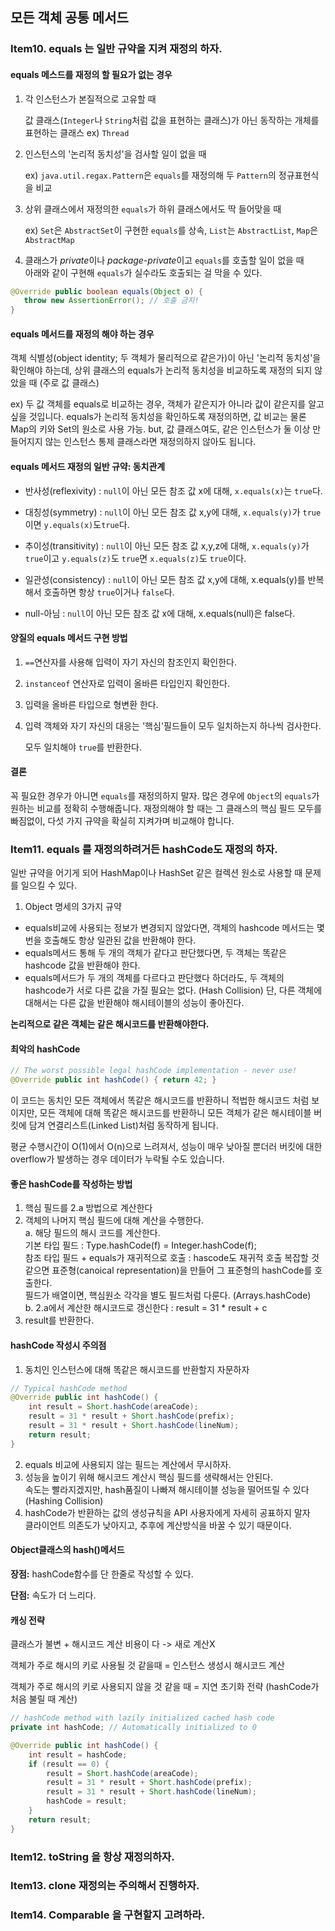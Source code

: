 ## 모든 객체 공통 메서드

### Item10. equals 는 일반 규약을 지켜 재정의 하자.

#### equals 메스드를 재정의 할 필요가 없는 경우
 1. 각 인스턴스가 본질적으로 고유할 때
 
    값 클래스(```Integer```나 ```String```처럼 값을 표현하는 클래스)가 아닌 동작하는 개체를
    표현하는 클래스
    ex) ```Thread```
    
 2. 인스턴스의 '논리적 동치성'을 검사할 일이 없을 때
 
    ex) ```java.util.regax.Pattern```은 ```equals```를 재정의해 
    두 ```Pattern```의 정규표현식을 비교
 
 3. 상위 클래스에서 재정의한 ```equals```가 하위 클래스에서도 딱 들어맞을 때
 
    ex) ```Set```은 ```AbstractSet```이 구현한 ```equals```를 상속,
     ```List```는 ```AbstractList```, ```Map```은 ```AbstractMap```
 
 4. 클래스가 <i>private</i>이나 <i>package-private</i>이고 ```equals```를 호출할 일이 없을 때
 <br/> 아래와 같이 구현해 ```equals```가 실수라도 호출되는 걸 막을 수 있다.
 
 ```java
@Override public boolean equals(Object o) {
	throw new AssertionError(); // 호출 금지!
} 
```

#### equals 메서드를 재정의 해야 하는 경우
객체 식별성(object identity; 두 객체가 물리적으로 같은가)이 아닌 '논리적 동치성'을 확인해야 하는데,
상위 클래스의 equals가 논리적 동치성을 비교하도록 재정의 되지 않았을 때 (주로 값 클래스)

ex) 두 값 객체를 equals로 비교하는 경우, 객체가 같은지가 아니라 값이 같은지를 알고싶을 것입니다.
equals가 논리적 동치성을 확인하도록 재정의하면, 값 비교는 물론 Map의 키와 Set의 원소로 사용 가능.
but, 값 클래스여도, 같은 인스턴스가 둘 이상 만들어지지 않는 인스턴스 통제 클래스라면 재정의하지 않아도 됩니다.

#### equals 메서드 재정의 일반 규약: 동치관계
 - 반사성(reflexivity)
    : ```null```이 아닌 모든 참조 값 x에 대해, ```x.equals(x)```는 ```true```다.
 
 - 대칭성(symmetry)
    : ```null```이 아닌 모든 참조 값 x,y에 대해, ```x.equals(y)```가
     ```true```이면 ```y.equals(x)```도```true```다.
 
 - 추이성(transitivity)
    : ```null```이 아닌 모든 참조 값 x,y,z에 대해, ```x.equals(y)```가 ```true```이고
    ```y.equals(z)```도 ```true```면 ```x.equals(z)```도 ```true```이다.
 
 - 일관성(consistency)
    : ```null```이 아닌 모든 참조 값 x,y에 대해, x.equals(y)를 반복해서 호출하면 항상
    ```true```이거나 ```false```다.
    
 - null-아님
    : ```null```이 아닌 모든 참조 값 x에 대해, x.equals(null)은 false다. 

#### 양질의 equals 메서드 구현 방법
 1. ```==```연산자를 사용해 입력이 자기 자신의 참조인지 확인한다.
 
 2. ```instanceof``` 연산자로 입력이 올바른 타입인지 확인한다.
 
 3. 입력을 올바른 타입으로 형변환 한다.
 
 4. 입력 객체와 자기 자신의 대응는 '핵심'필드들이 모두 일치하는지 하나씩 검사한다.
    
    모두 일치해야 ```true```를 반환한다.
    
#### 결론
꼭 필요한 경우가 아니면 ```equals```를 재정의하지 말자. 많은 경우에 ```Object```의 ```equals```가
 원하는 비교를 정확히 수행해줍니다. 재정의해야 할 때는 그 클래스의 핵심 필드 모두를 빠짐없이,
 다섯 가지 규약을 확실히 지켜가며 비교해야 합니다.   

### Item11. equals 를 재정의하려거든 hashCode도 재정의 하자.
일반 규약을 어기게 되어 HashMap이나 HashSet 같은 컬렉션 원소로 사용할 때 문제를 일으킬 수 있다.
1. Object 명세의 3가지 규약
* equals비교에 사용되는 정보가 변경되지 않았다면, 객체의 hashcode 메서드는 몇번을 호출해도 항상 일관된 값을 반환해야 한다.
* equals메서드 통해 두 개의 객체가 같다고 판단했다면, 두 객체는 똑같은 hashcode 값을 반환해야 한다.
* equals메서드가 두 개의 객체를 다르다고 판단했다 하더라도, 두 객체의 hashcode가 서로 다른 값을 가질 필요는 없다. (Hash Collision)
  단, 다른 객체에 대해서는 다른 값을 반환해야 해시테이블의 성능이 좋아진다.

**논리적으로 같은 객체는 같은 해시코드를 반환해야한다.**

#### 최악의 hashCode
```java
// The worst possible legal hashCode implementation - never use!
@Override public int hashCode() { return 42; }
```
이 코드는 동치인 모든 객체에서 똑같은 해시코드를 반환하니 적법한 해시코드 처럼 보이지만,
모든 객체에 대해 똑같은 해시코드를 반환하니 모든 객체가 같은 해시테이블 버킷에 담겨
 연결리스트(Linked List)처럼 동작하게 됩니다.
 
평균 수행시간이 O(1)에서 O(n)으로 느려져서, 성능이 매우 낮아질 뿐더러
 버킷에 대한 overflow가 발생하는 경우 데이터가 누락될 수도 있습니다.

#### 좋은 hashCode를 작성하는 방법

1. 핵심 필드를 2.a 방법으로 계산한다
2. 객체의 나머지 핵심 필드에 대해 계산을 수행한다.
<br/>a. 해당 필드의 해시 코드를 계산한다.
<br/>기본 타입 필드 : Type.hashCode(f) = Integer.hashCode(f);
<br/>참조 타입 필드 + equals가 재귀적으로 호출 : hascode도 재귀적 호출
복잡할 것 같으면 표준형(canoical representation)을 만들어 그 표준형의 hashCode를 호출한다.
<br/>필드가 배열이면, 핵심원소 각각을 별도 필드처럼 다룬다. (Arrays.hashCode)
<br/>b. 2.a에서 계산한 해시코드로 갱신한다 : result = 31 * result + c
3. result를 반환한다.

#### hashCode 작성시 주의점
1. 동치인 인스턴스에 대해 똑같은 해시코드를 반환할지 자문하자
```java
// Typical hashCode method
@Override public int hashCode() {
    int result = Short.hashCode(areaCode);
    result = 31 * result + Short.hashCode(prefix);
    result = 31 * result + Short.hashCode(lineNum);
    return result;
}
```
2. equals 비교에 사용되지 않는 필드는 계산에서 무시하자.
3. 성능을 높이기 위해 해시코드 계산시 핵심 필드를 생략해서는 안된다.
<br/>속도는 빨라지겠지만, hash품질이 나빠져 해시테이블 성능을 떨어뜨릴 수 있다 (Hashing Collision)
4. hashCode가 반환하는 값의 생성규칙을 API 사용자에게 자세히 공표하지 말자
<br/>클라이언트 의존도가 낮아지고, 추후에 계산방식을 바꿀 수 있기 때문이다.

#### Object클래스의 hash()메서드
**장점:** hashCode함수를 단 한줄로 작성할 수 있다.

**단점:** 속도가 더 느리다.

#### 캐싱 전략
클래스가 불변 + 해시코드 계산 비용이 다 -> 새로 계산X

객체가 주로 해시의 키로 사용될 것 같을때 = 인스턴스 생성시 해시코드 계산

객체가 주로 해시의 키로 사용되지 않을 것 같을 때 = 지연 초기화 전략 (hashCode가 처음 불릴 때 계산)
```java
// hashCode method with lazily initialized cached hash code
private int hashCode; // Automatically initialized to 0

@Override public int hashCode() {
    int result = hashCode;
    if (result == 0) {
        result = Short.hashCode(areaCode);
        result = 31 * result + Short.hashCode(prefix);
        result = 31 * result + Short.hashCode(lineNum);
        hashCode = result;
    }
    return result;
}
```
### Item12. toString 을 항상 재정의하자.

### Item13. clone 재정의는 주의해서 진행하자.

### Item14. Comparable 을 구현할지 고려하라.
